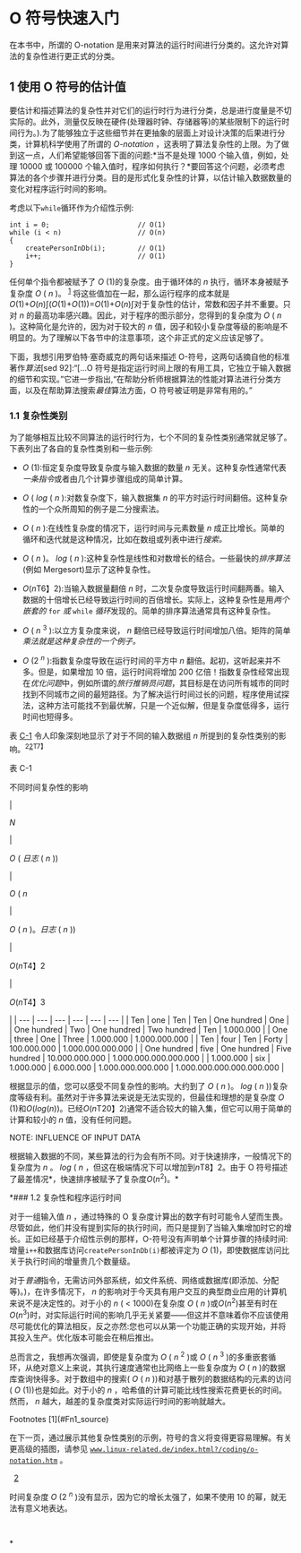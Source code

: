 # O 符号快速入门

在本书中，所谓的 O-notation 是用来对算法的运行时间进行分类的。这允许对算法的复杂性进行更正式的分类。

## 1 使用 O 符号的估计值

要估计和描述算法的复杂性并对它们的运行时行为进行分类，总是进行度量是不切实际的。此外，测量仅反映在硬件(处理器时钟、存储器等)的某些限制下的运行时间行为。).为了能够独立于这些细节并在更抽象的层面上对设计决策的后果进行分类，计算机科学使用了所谓的 *O-notation* ，这表明了算法复杂性的上限。为了做到这一点，人们希望能够回答下面的问题:*当不是处理 1000 个输入值，例如，处理 10000 或 100000 个输入值时，程序如何执行？*要回答这个问题，必须考虑算法的各个步骤并进行分类。目的是形式化复杂性的计算，以估计输入数据数量的变化对程序运行时间的影响。

考虑以下`while`循环作为介绍性示例:

```
int i = 0;                      // O(1)
while (i < n)                   // O(n)
{
    createPersonInDb(i);        // O(1)
    i++;                        // O(1)
}

```

任何单个指令都被赋予了 *O* (1)的复杂度。由于循环体的 *n* 执行，循环本身被赋予复杂度 *O* ( *n* )。 <sup>[1](#Fn1)</sup> 将这些值加在一起，那么运行程序的成本就是*O*(1)+*O*(*n*)∫(*O*(1)+*O*(1))=*O*(1)+*O*(*n*)∫对于复杂性的估计，常数和因子并不重要。只对 *n* 的最高功率感兴趣。因此，对于程序的图示部分，您得到的复杂度为 *O* ( *n* )。这种简化是允许的，因为对于较大的 *n* 值，因子和较小复杂度等级的影响是不明显的。为了理解以下各节中的注意事项，这个非正式的定义应该足够了。

下面，我想引用罗伯特·塞奇威克的两句话来描述 O-符号，这两句话摘自他的标准著作*算法*[sed 92]:“[...O 符号是指定运行时间上限的有用工具，它独立于输入数据的细节和实现。”它进一步指出,“在帮助分析师根据算法的性能对算法进行分类方面，以及在帮助算法搜索*最佳*算法方面，O 符号被证明是非常有用的。”

### 1.1 复杂性类别

为了能够相互比较不同算法的运行时行为，七个不同的复杂性类别通常就足够了。下表列出了各自的复杂性类别和一些示例:

*   *O* (1):恒定复杂度导致复杂度与输入数据的数量 *n* 无关。这种复杂性通常代表*一条指令*或者由几个计算步骤组成的简单计算。

*   *O* ( *log* ( *n* ):对数复杂度下，输入数据集 *n* 的平方时运行时间翻倍。这种复杂性的一个众所周知的例子是二分搜索法。

*   *O* ( *n* ):在线性复杂度的情况下，运行时间与元素数量 *n* 成正比增长。简单的循环和迭代就是这种情况，比如在数组或列表中进行*搜索。*

*   *O* ( *n* )。 *log* ( *n* ):这种复杂性是线性和对数增长的结合。一些最快的*排序算法*(例如 Mergesort)显示了这种复杂性。

*   *O*(*n*T6】2):当输入数据量翻倍 *n* 时，二次复杂度导致运行时间翻两番。输入数据的十倍增长已经导致运行时间的百倍增长。实际上，这种复杂性是用*两个嵌套的* `for` *或* `while` *循环*发现的。简单的排序算法通常具有这种复杂性。

*   *O* ( *n* <sup>3</sup> ):以立方复杂度来说， *n* 翻倍已经导致运行时间增加八倍。矩阵的简单*乘法就是这种复杂性的一个例子。*

*   *O* (2 <sup>*n*</sup> ):指数复杂度导致在运行时间的平方中 *n* 翻倍。起初，这听起来并不多。但是，如果增加 10 倍，运行时间将增加 200 亿倍！指数复杂性经常出现在*优化问题*中，例如所谓的*旅行推销员问题*，其目标是在访问所有城市的同时找到不同城市之间的最短路径。为了解决运行时间过长的问题，程序使用试探法，这种方法可能找不到最优解，只是一个近似解，但是复杂度低得多，运行时间也短得多。

表 [C-1](#Tab1) 令人印象深刻地显示了对于不同的输入数据组 *n* 所提到的复杂性类别的影响。<sup>2[2](#Fn2)T7】</sup>

表 C-1

不同时间复杂性的影响

<colgroup><col class="tcol1 align-left"> <col class="tcol2 align-left"> <col class="tcol3 align-left"> <col class="tcol4 align-left"> <col class="tcol5 align-left"> <col class="tcol6 align-left"></colgroup> 
| 

*N*

 | 

*O* ( *日志* ( *n* ))

 | 

*O* ( *n*

 | 

*O* ( *n* )。*日志* ( *n* ))

 | 

*O*(*n*T4】2

 | 

*O*(*n*T4】3

 |
| --- | --- | --- | --- | --- | --- |
| Ten | one | Ten | Ten | One hundred | One |
| One hundred | Two | One hundred | Two hundred | Ten | 1.000.000 |
| One | three | One | Three | 1.000.000 | 1.000.000.000 |
| Ten | four | Ten | Forty | 100.000.000 | 1.000.000.000.000 |
| One hundred | five | One hundred | Five hundred | 10.000.000.000 | 1.000.000.000.000.000 |
| 1.000.000 | six | 1.000.000 | 6.000.000 | 1.000.000.000.000 | 1.000.000.000.000.000.000 |

根据显示的值，您可以感受不同复杂性的影响。大约到了 *O* ( *n* )。 *log* ( *n* ))复杂度等级有利。虽然对于许多算法来说是无法实现的，但最佳和理想的是复杂度 *O* (1)和*O*(*log*(*n*))。已经*O*(*n*T20】2)通常不适合较大的输入集，但它可以用于简单的计算和较小的 *n* 值，没有任何问题。

NOTE: INFLUENCE OF INPUT DATA

根据输入数据的不同，某些算法的行为会有所不同。对于快速排序，一般情况下的复杂度为 *n* 。 *log* ( *n* ，但这在极端情况下可以增加到*n*T8】2。由于 O 符号描述了最差情况*，快速排序被赋予了复杂度*O*(*n*<sup>2</sup>)。*

 *### 1.2 复杂性和程序运行时间

对于一组输入值 *n* ，通过特殊的 O 复杂度计算出的数字有时可能令人望而生畏。尽管如此，他们并没有提到实际的执行时间，而只是提到了当输入集增加时它的增长。正如已经基于介绍性示例的那样，O-符号没有声明单个计算步骤的持续时间:增量`i++`和数据库访问`createPersonInDb(i)`都被评定为 *O* (1)，即使数据库访问比关于执行时间的增量贵几个数量级。

对于*普通*指令，无需访问外部系统，如文件系统、网络或数据库(即添加、分配等)。)，在许多情况下， *n* 的影响对于今天具有用户交互的典型商业应用的计算机来说不是决定性的。对于小的 *n* ( < 1000)在复杂度 *O* ( *n* )或*O*(*n*<sup>2</sup>)甚至有时在*O*(*n*<sup>3</sup>)时，对实际运行时间的影响几乎无关紧要——但这并不意味着你不应该使用尽可能优化的算法相反，反之亦然:您也可以从第一个功能正确的实现开始，并将其投入生产。优化版本可能会在稍后推出。

总而言之，我想再次强调，即使是复杂度为 *O* ( *n* <sup>2</sup> )或 *O* ( *n* <sup>3</sup> )的多重嵌套循环，从绝对意义上来说，其执行速度通常也比网络上一些复杂度为 *O* ( *n* )的数据库查询快得多。对于数组中的搜索( *O* ( *n* ))和对基于散列的数据结构的元素的访问( *O* (1))也是如此。对于小的 *n* ，哈希值的计算可能比线性搜索花费更长的时间。然而， *n* 越大，越差的复杂度类对实际运行时间的影响就越大。

<aside aria-label="Footnotes" class="FootnoteSection" epub:type="footnotes">Footnotes [1](#Fn1_source)

在下一页，通过展示其他复杂性类别的示例，符号的含义将变得更容易理解。有关更高级的插图，请参见 [`www.linux-related.de/index.html?/coding/o-notation.htm`](http://www.linux-related.de/index.html%253F/coding/o-notation.htm) 。

  [2](#Fn2_source)

时间复杂度 *O* (2 <sup>*n*</sup> )没有显示，因为它的增长太强了，如果不使用 10 的幂，就无法有意义地表达。

 </aside>*